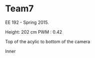 # Team7
EE 192 - Spring 2015.

Height: 202 cm
PWM : 0.42

Top of the acylic to bottom of the camera

Inner
